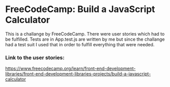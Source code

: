 # FreeCodeCamp: Build a JavaScript Calculator
This is a challange by FreeCodeCamp. There were user stories which had to be fulfilled. Tests are in App.test.js are written by me but 
since the challange had a test suit I used that in order to fulfill everything that were needed. 

### Link to the user stories: 

https://www.freecodecamp.org/learn/front-end-development-libraries/front-end-development-libraries-projects/build-a-javascript-calculator
